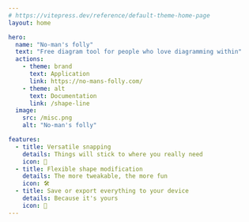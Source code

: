 ```yaml
---
# https://vitepress.dev/reference/default-theme-home-page
layout: home

hero:
  name: "No-man's folly"
  text: "Free diagram tool for people who love diagramming within"
  actions:
    - theme: brand
      text: Application
      link: https://no-mans-folly.com/
    - theme: alt
      text: Documentation
      link: /shape-line
  image:
    src: /misc.png
    alt: "No-man's folly"

features:
  - title: Versatile snapping
    details: Things will stick to where you really need
    icon: 🥅
  - title: Flexible shape modification
    details: The more tweakable, the more fun
    icon: 🛠️
  - title: Save or export everything to your device
    details: Because it's yours
    icon: 📁
---
```


